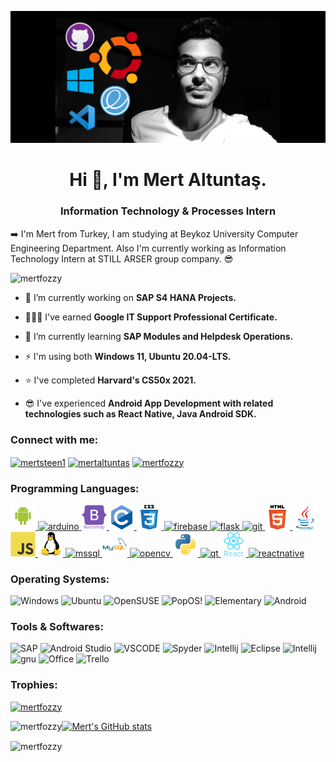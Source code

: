 ![photo](https://github.com/mertfozzy/mertfozzy/blob/main/mert.jpg?raw=true)

<h1 align="center">Hi 👋, I'm Mert Altuntaş.</h1>
<h3 align="center">Information Technology & Processes Intern</h3>

➡️ I'm Mert from Turkey, I am studying at Beykoz University Computer Engineering Department. Also I'm currently working as Information Technology Intern at STILL ARSER group company. 😎

<p align="left"> <img src="https://komarev.com/ghpvc/?username=mertfozzy&label=Profile%20views&color=0e75b6&style=flat" alt="mertfozzy" /> </p>




- 🚀 I’m currently working on **SAP S4 HANA Projects.**

- 👨🏻‍💻 I've earned **Google IT Support Professional Certificate.**

- 🔰 I’m currently learning **SAP Modules and Helpdesk Operations.**

- ⚡ I'm using both **Windows 11, Ubuntu 20.04-LTS.**

- ⭐ I've completed **Harvard's CS50x 2021.**

- 😎 I've experienced **Android App Development with related technologies such as React Native, Java Android SDK.**

<h3 align="left">Connect with me:</h3>
<p align="left">
<a href="https://twitter.com/mertsteen1" target="blank"><img align="center" src="https://raw.githubusercontent.com/rahuldkjain/github-profile-readme-generator/master/src/images/icons/Social/twitter.svg" alt="mertsteen1" height="30" width="40" /></a>
<a href="https://linkedin.com/in/mertaltuntas" target="blank"><img align="center" src="https://raw.githubusercontent.com/rahuldkjain/github-profile-readme-generator/master/src/images/icons/Social/linked-in-alt.svg" alt="mertaltuntas" height="30" width="40" /></a>
<a href="https://instagram.com/mertfozzy" target="blank"><img align="center" src="https://raw.githubusercontent.com/rahuldkjain/github-profile-readme-generator/master/src/images/icons/Social/instagram.svg" alt="mertfozzy" height="30" width="40" /></a>
</p>

<h3 align="left">Programming Languages:</h3>
<p align="left"> <a href="https://developer.android.com" target="_blank" rel="noreferrer"> <img src="https://raw.githubusercontent.com/devicons/devicon/master/icons/android/android-original-wordmark.svg" alt="android" width="40" height="40"/> </a> <a href="https://www.arduino.cc/" target="_blank" rel="noreferrer"> <img src="https://cdn.worldvectorlogo.com/logos/arduino-1.svg" alt="arduino" width="40" height="40"/> </a> <a href="https://getbootstrap.com" target="_blank" rel="noreferrer"> <img src="https://raw.githubusercontent.com/devicons/devicon/master/icons/bootstrap/bootstrap-plain-wordmark.svg" alt="bootstrap" width="40" height="40"/> </a> <a href="https://www.cprogramming.com/" target="_blank" rel="noreferrer"> <img src="https://raw.githubusercontent.com/devicons/devicon/master/icons/c/c-original.svg" alt="c" width="40" height="40"/> </a> <a href="https://www.w3schools.com/css/" target="_blank" rel="noreferrer"> <img src="https://raw.githubusercontent.com/devicons/devicon/master/icons/css3/css3-original-wordmark.svg" alt="css3" width="40" height="40"/> </a> <a href="https://firebase.google.com/" target="_blank" rel="noreferrer"> <img src="https://www.vectorlogo.zone/logos/firebase/firebase-icon.svg" alt="firebase" width="40" height="40"/> </a> <a href="https://flask.palletsprojects.com/" target="_blank" rel="noreferrer"> <img src="https://www.vectorlogo.zone/logos/pocoo_flask/pocoo_flask-icon.svg" alt="flask" width="40" height="40"/> </a> <a href="https://git-scm.com/" target="_blank" rel="noreferrer"> <img src="https://www.vectorlogo.zone/logos/git-scm/git-scm-icon.svg" alt="git" width="40" height="40"/> </a> <a href="https://www.w3.org/html/" target="_blank" rel="noreferrer"> <img src="https://raw.githubusercontent.com/devicons/devicon/master/icons/html5/html5-original-wordmark.svg" alt="html5" width="40" height="40"/> </a> <a href="https://www.java.com" target="_blank" rel="noreferrer"> <img src="https://raw.githubusercontent.com/devicons/devicon/master/icons/java/java-original.svg" alt="java" width="40" height="40"/> </a> <a href="https://developer.mozilla.org/en-US/docs/Web/JavaScript" target="_blank" rel="noreferrer"> <img src="https://raw.githubusercontent.com/devicons/devicon/master/icons/javascript/javascript-original.svg" alt="javascript" width="40" height="40"/> </a> <a href="https://www.linux.org/" target="_blank" rel="noreferrer"> <img src="https://raw.githubusercontent.com/devicons/devicon/master/icons/linux/linux-original.svg" alt="linux" width="40" height="40"/> </a> <a href="https://www.microsoft.com/en-us/sql-server" target="_blank" rel="noreferrer"> <img src="https://www.svgrepo.com/show/303229/microsoft-sql-server-logo.svg" alt="mssql" width="40" height="40"/> </a> <a href="https://www.mysql.com/" target="_blank" rel="noreferrer"> <img src="https://raw.githubusercontent.com/devicons/devicon/master/icons/mysql/mysql-original-wordmark.svg" alt="mysql" width="40" height="40"/> </a> <a href="https://opencv.org/" target="_blank" rel="noreferrer"> <img src="https://www.vectorlogo.zone/logos/opencv/opencv-icon.svg" alt="opencv" width="40" height="40"/> </a> <a href="https://www.python.org" target="_blank" rel="noreferrer"> <img src="https://raw.githubusercontent.com/devicons/devicon/master/icons/python/python-original.svg" alt="python" width="40" height="40"/> </a> <a href="https://www.qt.io/" target="_blank" rel="noreferrer"> <img src="https://upload.wikimedia.org/wikipedia/commons/0/0b/Qt_logo_2016.svg" alt="qt" width="40" height="40"/> </a> <a href="https://reactjs.org/" target="_blank" rel="noreferrer"> <img src="https://raw.githubusercontent.com/devicons/devicon/master/icons/react/react-original-wordmark.svg" alt="react" width="40" height="40"/> </a> <a href="https://reactnative.dev/" target="_blank" rel="noreferrer"> <img src="https://reactnative.dev/img/header_logo.svg" alt="reactnative" width="40" height="40"/> </a> </p>

<h3 align="left">Operating Systems:</h3>
<div>
<img alt="Windows" src="https://img.shields.io/badge/Windows-0078D6?style=for-the-badge&logo=windows&logoColor=white"></img>
<img alt="Ubuntu" src="https://img.shields.io/badge/Ubuntu-E95420?style=for-the-badge&logo=ubuntu&logoColor=white"></img>
<img alt="OpenSUSE" src="https://img.shields.io/badge/SUSE-0C322C?style=for-the-badge&logo=SUSE&logoColor=white"></img>
<img alt="PopOS!" src="https://img.shields.io/badge/Pop!_OS-48B9C7?style=for-the-badge&logo=Pop!_OS&logoColor=white"></img>
<img alt="Elementary" src="https://img.shields.io/badge/Elementary%20OS-64BAFF?style=for-the-badge&logo=elementary&logoColor=white"></img>
<img alt="Android" src="https://img.shields.io/badge/Android-3DDC84?style=for-the-badge&logo=android&logoColor=white"></img>
</div>

<h3 align="left">Tools & Softwares:</h3>
<div>
<img alt="SAP" src="https://img.shields.io/badge/SAP-0FAAFF?style=for-the-badge&logo=sap&logoColor=white"></img>
<img alt="Android Studio" src="https://img.shields.io/badge/Android_Studio-3DDC84?style=for-the-badge&logo=android-studio&logoColor=white"></img>
<img alt="VSCODE" src="https://img.shields.io/badge/Android_Studio-3DDC84?style=for-the-badge&logo=android-studio&logoColor=white"></img>
<img alt="Spyder" src="https://img.shields.io/badge/Spyder%20Ide-FF0000?style=for-the-badge&logo=spyder%20ide&logoColor=white"></img>
<img alt="Intellij" src="https://img.shields.io/badge/IntelliJ_IDEA-000000.svg?style=for-the-badge&logo=intellij-idea&logoColor=white"></img>
<img alt="Eclipse" src="https://img.shields.io/badge/Eclipse-2C2255?style=for-the-badge&logo=eclipse&logoColor=white"></img>
<img alt="Intellij" src="https://img.shields.io/badge/IntelliJ_IDEA-000000.svg?style=for-the-badge&logo=intellij-idea&logoColor=white"></img>
<img alt="gnu" src="https://img.shields.io/badge/GNU%20Bash-4EAA25?style=for-the-badge&logo=GNU%20Bash&logoColor=white"></img>
<img alt="Office" src="https://img.shields.io/badge/Microsoft_Office-D83B01?style=for-the-badge&logo=microsoft-office&logoColor=white"></img>
<img alt="Trello" src="https://img.shields.io/badge/Trello-0052CC?style=for-the-badge&logo=trello&logoColor=white"></img>
</div>

<h3 align="left">Trophies:</h3>
<p align="left"> <a href="https://github.com/ryo-ma/github-profile-trophy"><img src="https://github-profile-trophy.vercel.app/?username=mertfozzy" alt="mertfozzy" /></a> </p>

<p><img align="left" src="https://github-readme-stats.vercel.app/api/top-langs?username=mertfozzy&show_icons=true&theme=dark&locale=en&layout=compact" alt="mertfozzy" /></p>

[![Mert's GitHub stats](https://github-readme-stats.vercel.app/api?username=mertfozzy&theme=dark&show_icons=true)](https://github.com/anuraghazra/github-readme-stats)

<p><img align="center" src="https://github-readme-streak-stats.herokuapp.com/?user=mertfozzy&theme=dark" alt="mertfozzy" /></p>

